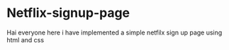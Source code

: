 # Netflix-signup-page

Hai everyone here i have implemented a simple netfilx sign up page using html and css
